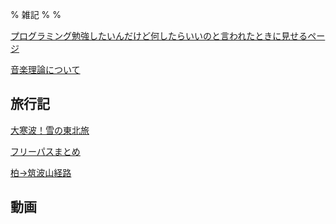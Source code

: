 % 雑記
%
%

<!-- [日記](./Diary/) -->

<!-- [雑記](./Misc/) -->

[プログラミング勉強したいんだけど何したらいいのと言われたときに見せるページ](./Programing/)

[音楽理論について](./Music/MusicTheory/)

<!-- [アイディアの出し方](./Essay/Idea/) -->

## 旅行記

[大寒波！雪の東北旅](./Travel/2021-12-Touhoku/)

[フリーパスまとめ](./Travel/FreePass/)

[柏→筑波山経路](./Travel/KashiwaTukubasan/)

## 動画

